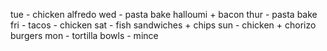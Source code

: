 tue - chicken alfredo 
wed - pasta bake halloumi + bacon
thur - pasta bake
fri - tacos - chicken
sat - fish sandwiches + chips
sun - chicken + chorizo burgers
mon - tortilla bowls - mince